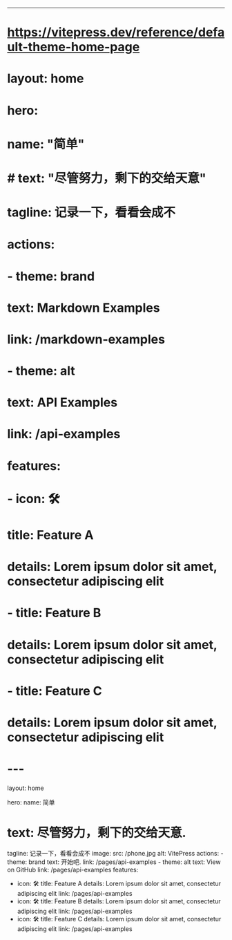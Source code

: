 ---
# https://vitepress.dev/reference/default-theme-home-page
# layout: home

# hero:
#   name: "简单"
#   # text: "尽管努力，剩下的交给天意"
#   tagline: 记录一下，看看会成不
#   actions:
#     - theme: brand
#       text: Markdown Examples
#       link: /markdown-examples
#     - theme: alt
#       text: API Examples
#       link: /api-examples

# features:
#   - icon: 🛠️
#     title: Feature A
#     details: Lorem ipsum dolor sit amet, consectetur adipiscing elit
#   - title: Feature B
#     details: Lorem ipsum dolor sit amet, consectetur adipiscing elit
#   - title: Feature C
#     details: Lorem ipsum dolor sit amet, consectetur adipiscing elit
# ---


layout: home

hero:
  name: 简单
  # text: 尽管努力，剩下的交给天意.
  tagline: 记录一下，看看会成不
  image:
    src: /phone.jpg
    alt: VitePress
  actions:
    - theme: brand
      text: 开始吧.
      link: /pages/api-examples
    - theme: alt
      text: View on GitHub
      link: /pages/api-examples
features:
  - icon: 🛠️
    title: Feature A
    details: Lorem ipsum dolor sit amet, consectetur adipiscing elit
    link: /pages/api-examples
  - icon: 🛠️
    title: Feature B
    details: Lorem ipsum dolor sit amet, consectetur adipiscing elit
    link: /pages/api-examples
  - icon: 🛠️
    title: Feature C
    details: Lorem ipsum dolor sit amet, consectetur adipiscing elit
    link: /pages/api-examples